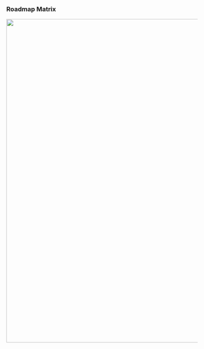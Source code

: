### Roadmap Matrix  
<p align="center">
  <img width="850" height="850" src="https://user-images.githubusercontent.com/19001437/59793279-c2f60500-929b-11e9-92fa-efa4c0d43d28.png"><BR>
</p>
